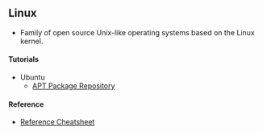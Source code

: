 ## Linux

- Family of open source Unix-like operating systems based on the Linux kernel.
  
#### Tutorials
- Ubuntu 
  - [APT Package Repository](ubuntu_apt.md)

#### Reference

- [Reference Cheatsheet](#)

